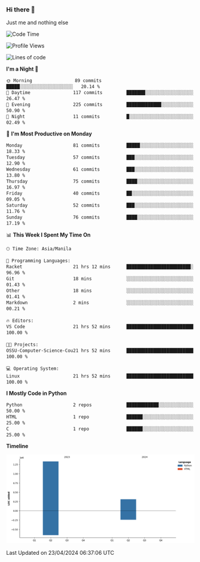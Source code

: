 ### Hi there 👋

Just me and nothing else


<!--START_SECTION:waka-->
![Code Time](http://img.shields.io/badge/Code%20Time-160%20hrs%203%20mins-blue)

![Profile Views](http://img.shields.io/badge/Profile%20Views-18-blue)

![Lines of code](https://img.shields.io/badge/From%20Hello%20World%20I%27ve%20Written-1.6%20million%20lines%20of%20code-blue)

**I'm a Night 🦉** 

```text
🌞 Morning                89 commits          █████░░░░░░░░░░░░░░░░░░░░   20.14 % 
🌆 Daytime                117 commits         ███████░░░░░░░░░░░░░░░░░░   26.47 % 
🌃 Evening                225 commits         █████████████░░░░░░░░░░░░   50.90 % 
🌙 Night                  11 commits          █░░░░░░░░░░░░░░░░░░░░░░░░   02.49 % 
```
📅 **I'm Most Productive on Monday** 

```text
Monday                   81 commits          █████░░░░░░░░░░░░░░░░░░░░   18.33 % 
Tuesday                  57 commits          ███░░░░░░░░░░░░░░░░░░░░░░   12.90 % 
Wednesday                61 commits          ███░░░░░░░░░░░░░░░░░░░░░░   13.80 % 
Thursday                 75 commits          ████░░░░░░░░░░░░░░░░░░░░░   16.97 % 
Friday                   40 commits          ██░░░░░░░░░░░░░░░░░░░░░░░   09.05 % 
Saturday                 52 commits          ███░░░░░░░░░░░░░░░░░░░░░░   11.76 % 
Sunday                   76 commits          ████░░░░░░░░░░░░░░░░░░░░░   17.19 % 
```


📊 **This Week I Spent My Time On** 

```text
🕑︎ Time Zone: Asia/Manila

💬 Programming Languages: 
Racket                   21 hrs 12 mins      ████████████████████████░   96.96 % 
Git                      18 mins             ░░░░░░░░░░░░░░░░░░░░░░░░░   01.43 % 
Other                    18 mins             ░░░░░░░░░░░░░░░░░░░░░░░░░   01.41 % 
Markdown                 2 mins              ░░░░░░░░░░░░░░░░░░░░░░░░░   00.21 % 

🔥 Editors: 
VS Code                  21 hrs 52 mins      █████████████████████████   100.00 % 

🐱‍💻 Projects: 
OSSU-Computer-Science-Cou21 hrs 52 mins      █████████████████████████   100.00 % 

💻 Operating System: 
Linux                    21 hrs 52 mins      █████████████████████████   100.00 % 
```

**I Mostly Code in Python** 

```text
Python                   2 repos             ████████████░░░░░░░░░░░░░   50.00 % 
HTML                     1 repo              ██████░░░░░░░░░░░░░░░░░░░   25.00 % 
C                        1 repo              ██████░░░░░░░░░░░░░░░░░░░   25.00 % 
```



**Timeline**

![Lines of Code chart](https://raw.githubusercontent.com/brutist/brutist/main/assets/bar_graph.png)


 Last Updated on 23/04/2024 06:37:06 UTC
<!--END_SECTION:waka-->

